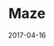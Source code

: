 ---
title: Maze
date: 2017-04-16
link: https://hunormarton.github.io/maze/
image: ./maze.png
sources:
    - type: github
      id: maze
techs:
    - html
    - javascript
    - react
    - svg
    - devicemotion
---